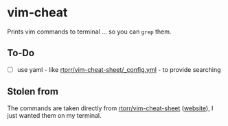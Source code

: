 # vim-cheat

Prints vim commands to terminal ... so you can `grep` them.

## To-Do

- [ ] use yaml - like [rtorr/vim-cheat-sheet/_config.yml](https://github.com/rtorr/vim-cheat-sheet/blob/master/_config.yml) - to provide searching

## Stolen from
The commands are taken directly from [rtorr/vim-cheat-sheet](https://github.com/rtorr/vim-cheat-sheet) ([website](http://vim.rtorr.com/)), I just wanted them on my terminal.
